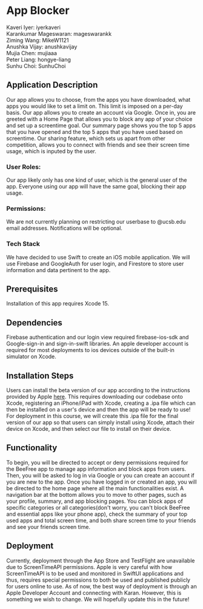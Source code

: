 # App Blocker

Kaveri Iyer: iyerkaveri \
Karankumar Mageswaran: mageswarankk \
Ziming Wang: MikeW1121 \
Anushka Vijay: anushkavijay \
Mujia Chen: mujiaaa \
Peter Liang: hongye-liang \
Sunhu Choi: SunhuChoi 

## Application Description 
Our app allows you to choose, from the apps you have downloaded, what apps you would like to set a limit on. This limit is imposed on a per-day basis. Our app allows you to create an account via Google. Once in, you are greeted with a Home Page that allows you to block any app of your choice and set up a screentime goal. Our summary page shows you the top 5 apps that you have opened and the top 5 apps that you have used based on screentime. Our sharing feature, which sets us apart from other competition, allows you to connect with friends and see their screen time usage, which is inputed by the user. 

### User Roles:
Our app likely only has one kind of user, which is the general user of the app. Everyone using our app will have the same goal, blocking their app usage. 

### Permissions:
We are not currently planning on restricting our userbase to @ucsb.edu email addresses. Notifications will be optional.

### Tech Stack 
We have decided to use Swift to create an iOS mobile application. We will use Firebase and GoogleAuth for user login, and Firestore to store user information and data pertinent to the app. 

## Prerequisites
Installation of this app requires Xcode 15.
## Dependencies
Firebase authentication and our login view required firebase-ios-sdk and Google-sign-in and sign-in-swift libraries. An apple developer account is required for most deployments to ios devices outside of the built-in simulator on Xcode.
## Installation Steps
Users can install the beta version of our app according to the instructions provided by Apple [here](https://developer.apple.com/documentation/xcode/distributing-your-app-to-registered-devices#Prepare-for-your-build). This requires downloading our codebase onto Xcode, registering an iPhone/iPad with Xcode, creating a .ipa file which can then be installed on a user's device and then the app will be ready to use! For deployment in this course, we will create this .ipa file for the final version of our app so that users can simply install using Xcode, attach their device on Xcode, and then select our file to install on their device.
## Functionality
To begin, you will be directed to accept or deny permissions required for the BeeFree app to manage app information and block apps from users. Then, you will be asked to log in via Google or you can create an account if you are new to the app. Once you have logged in or created an app, you will be directed to the home page where all the main functionalities exist. A navigation bar at the bottom allows you to move to other pages, such as your profile, summary, and app blocking pages. You can block apps of specific categories or all categories(don't worry, you can't block BeeFree and essential apps like your phone app), check the summary of your top used apps and total screen time, and both share screen time to your friends and see your friends screen time.
## Deployment
Currently, deployment through the App Store and TestFlight are unavailable due to ScreenTimeAPI permissions. Apple is very careful with how ScreenTimeAPI is to be used and monitored in SwiftUI applications and thus, requires special permissions to both be used and published publicly for users online to use. As of now, the best way of deployment is through an Apple Developer Account and connecting with Karan. However, this is something we wish to change. We will hopefully update this in the future!
